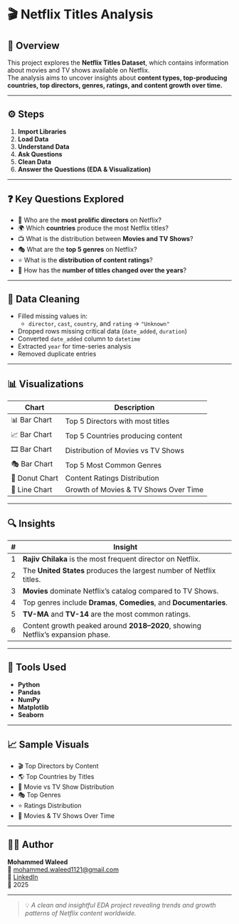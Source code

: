 # 🎬 Netflix Titles Analysis

## 📌 Overview
This project explores the **Netflix Titles Dataset**, which contains information about movies and TV shows available on Netflix.  
The analysis aims to uncover insights about **content types, top-producing countries, top directors, genres, ratings, and content growth over time.**

---

## ⚙️ Steps
1. **Import Libraries**  
2. **Load Data**  
3. **Understand Data**  
4. **Ask Questions**  
5. **Clean Data**  
6. **Answer the Questions (EDA & Visualization)**  

---

## ❓ Key Questions Explored
- 🎥 Who are the **most prolific directors** on Netflix?  
- 🌍 Which **countries** produce the most Netflix titles?  
- 📺 What is the distribution between **Movies and TV Shows**?  
- 🎭 What are the **top 5 genres** on Netflix?  
- ⭐ What is the **distribution of content ratings**?  
- 📅 How has the **number of titles changed over the years**?

---

## 🧹 Data Cleaning
- Filled missing values in:
  - `director`, `cast`, `country`, and `rating` → `"Unknown"`
- Dropped rows missing critical data (`date_added`, `duration`)
- Converted `date_added` column to `datetime`  
- Extracted `year` for time-series analysis  
- Removed duplicate entries  

---

## 📊 Visualizations
| Chart | Description |
|--------|--------------|
| 📊 Bar Chart | Top 5 Directors with most titles |
| 📈 Bar Chart | Top 5 Countries producing content |
| 🎞️ Bar Chart | Distribution of Movies vs TV Shows |
| 🎭 Bar Chart | Top 5 Most Common Genres |
| 🥧 Donut Chart | Content Ratings Distribution |
| 📅 Line Chart | Growth of Movies & TV Shows Over Time |

---

## 🔍 Insights
| # | Insight |
|---|----------|
| 1 | **Rajiv Chilaka** is the most frequent director on Netflix. |
| 2 | The **United States** produces the largest number of Netflix titles. |
| 3 | **Movies** dominate Netflix’s catalog compared to TV Shows. |
| 4 | Top genres include **Dramas**, **Comedies**, and **Documentaries**. |
| 5 | **TV-MA** and **TV-14** are the most common ratings. |
| 6 | Content growth peaked around **2018–2020**, showing Netflix’s expansion phase. |

---

## 🧩 Tools Used
- **Python**
- **Pandas**
- **NumPy**
- **Matplotlib**
- **Seaborn**

---

## 📈 Sample Visuals
- 🎬 Top Directors by Content  
- 🌎 Top Countries by Titles  
- 🧾 Movie vs TV Show Distribution  
- 🎭 Top Genres  
- ⭐ Ratings Distribution  
- 📅 Movies & TV Shows Over Time  

---

## 👨‍💻 Author
**Mohammed Waleed**  
📧 [mohammed.waleed1121@gmail.com](mailto:mohammed.waleed1121@gmail.com)  
🔗 [LinkedIn](https://www.linkedin.com/in/mohammed-waleed-533931375/)  
📅 2025  

---

> 💡 *A clean and insightful EDA project revealing trends and growth patterns of Netflix content worldwide.*
